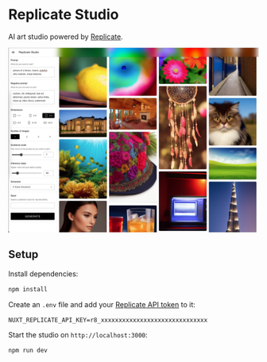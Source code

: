 # Replicate Studio

AI art studio powered by [Replicate](https://replicate.com/).

![Replicate Studio](./demo.jpg)

## Setup

Install dependencies:

```bash
npm install
```

Create an `.env` file and add your [Replicate API token](https://replicate.com/account/api-tokens) to it:

```
NUXT_REPLICATE_API_KEY=r8_xxxxxxxxxxxxxxxxxxxxxxxxxxxxxx
```

Start the studio on `http://localhost:3000`:

```bash
npm run dev
```
